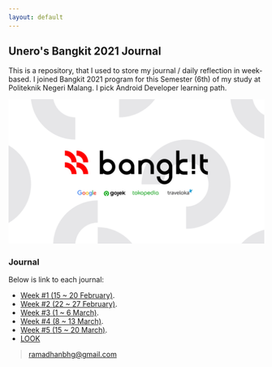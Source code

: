 ```yaml
---
layout: default
---
```


## Unero's Bangkit 2021 Journal

This is a repository, that I used to store my journal / daily reflection in week-based. I joined Bangkit 2021 program for this Semester (6th) of my study at Politeknik Negeri Malang. I pick Android Developer learning path.

![Bangkit 2021](assets/banner.png)

### Journal
Below is link to each journal:
* [Week #1 (15 ~ 20 February)](./journal/week1.md).
* [Week #2 (22 ~ 27 February)](./journal/week2.md).
* [Week #3 (1 ~ 6 March)](./journal/week3.md).
* [Week #4 (8 ~ 13 March)](./journal/week4.md).
* [Week #5 (15 ~ 20 March)](./journal/week5.md).
* [LOOK]($Root?journal/week5.md)

> ramadhanbhg@gmail.com